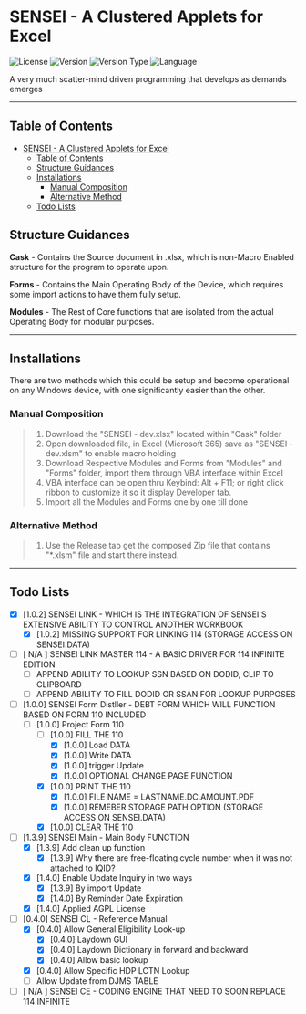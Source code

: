 # SENSEI - A Clustered Applets for Excel
![License](https://img.shields.io/badge/License-AGPL%203-BB8FCE?style=flat-square)
![Version](https://img.shields.io/badge/Version-1.4.0-76D754?style=flat-square)
![Version Type](https://img.shields.io/badge/Type-Release-16A085?style=flat-square)
![Language](https://img.shields.io/badge/Language-Virtual%20Basic-EB984E?style=flat-square)

A very much scatter-mind driven programming that develops as demands emerges
****
## Table of Contents
- [SENSEI - A Clustered Applets for Excel](#sensei---a-clustered-applets-for-excel)
	- [Table of Contents](#table-of-contents)
	- [Structure Guidances](#structure-guidances)
	- [Installations](#installations)
		- [Manual Composition](#manual-composition)
		- [Alternative Method](#alternative-method)
	- [Todo Lists](#todo-lists)


## Structure Guidances

**Cask** -  Contains the Source document in .xlsx, which is non-Macro Enabled structure for the program to operate upon.

**Forms** - Contains the Main Operating Body of the Device, which requires some import actions to have them fully setup.

**Modules** - The Rest of Core functions that are isolated from the actual Operating Body for modular purposes.

****
## Installations
There are two methods which this could be setup and become operational on any Windows device, with one significantly easier than the other.

### Manual Composition
> 1. Download the "SENSEI - dev.xlsx" located within "Cask" folder
> 2. Open downloaded file, in Excel (Microsoft 365) save as "SENSEI - dev.xlsm" to enable macro holding
> 3. Download Respective Modules and Forms from "Modules" and "Forms" folder, import them through VBA interface within Excel 
> 4. VBA interface can be open thru Keybind: Alt + F11; or right click ribbon to customize it so it display Developer tab.
> 5. Import all the Modules and Forms one by one till done

### Alternative Method
> 1. Use the Release tab get the composed Zip file that contains "*.xlsm" file and start there instead.

****

## Todo Lists
- [x] [1.0.2] SENSEI LINK - WHICH IS THE INTEGRATION OF SENSEI'S EXTENSIVE ABILITY TO CONTROL ANOTHER WORKBOOK
  - [x] [1.0.2] MISSING SUPPORT FOR LINKING 114 (STORAGE ACCESS ON SENSEI.DATA)
- [ ] [ N/A ] SENSEI LINK MASTER 114 - A BASIC DRIVER FOR 114 INFINITE EDITION
	- [ ] APPEND ABILITY TO LOOKUP SSN BASED ON DODID, CLIP TO CLIPBOARD
	- [ ] APPEND ABILITY TO FILL DODID OR SSAN FOR LOOKUP PURPOSES

- [ ] [1.0.0] SENSEI Form Distller - DEBT FORM WHICH WILL FUNCTION BASED ON FORM 110 INCLUDED
	- [ ] [1.0.0] Project Form 110
		- [ ] [1.0.0] FILL THE 110
			- [x] [1.0.0] Load DATA
			- [x] [1.0.0] Write DATA
			- [x] [1.0.0] trigger Update
			- [x] [1.0.0] OPTIONAL CHANGE PAGE FUNCTION
		- [x] [1.0.0] PRINT THE 110
			- [x] [1.0.0] FILE NAME = LASTNAME.DC.AMOUNT.PDF
			- [x] [1.0.0] REMEBER STORAGE PATH OPTION (STORAGE ACCESS ON SENSEI.DATA)
		- [x] [1.0.0] CLEAR THE 110

- [ ] [1.3.9] SENSEI Main - Main Body FUNCTION
	- [x] [1.3.9] Add clean up function
		- [x] [1.3.9] Why there are free-floating cycle number when it was not attached to IQID?
	- [x] [1.4.0] Enable Update Inquiry in two ways
	 	- [x] [1.3.9] By import Update
		- [x] [1.4.0] By Reminder Date Expiration
	- [x] [1.4.0] Applied AGPL License

- [ ] [0.4.0] SENSEI CL - Reference Manual
	- [x] [0.4.0] Allow General Eligibility Look-up
		- [x] [0.4.0] Laydown GUI
		- [x] [0.4.0] Laydown Dictionary in forward and backward
		- [x] [0.4.0] Allow basic lookup
	- [x] [0.4.0] Allow Specific HDP LCTN Lookup
	- [ ] Allow Update from DJMS TABLE

- [ ] [ N/A ] SENSEI CE - CODING ENGINE THAT NEED TO SOON REPLACE 114 INFINITE
